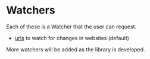 # Watchers

Each of these is a Watcher that the user can request.

 - [urls](urls) to watch for changes in websites (default)

More watchers will be added as the library is developed.
